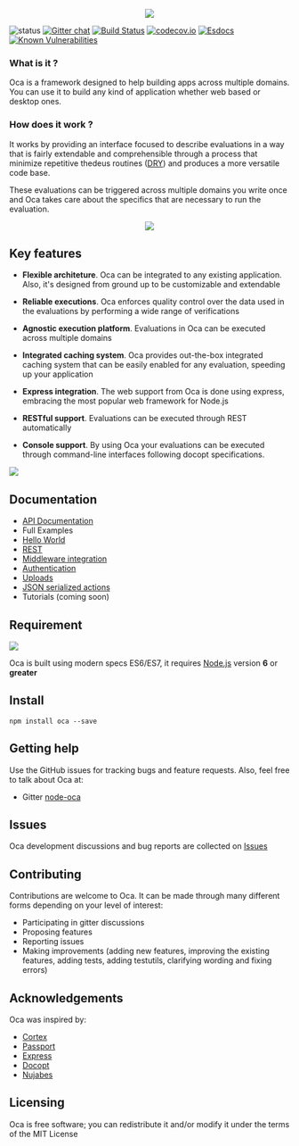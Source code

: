 <p align="center">
  <img src="https://node-oca.github.io/docs/data/logo.png"/>
</p>

![status](https://node-oca.github.io/docs/data/status.svg)
[![Gitter chat](https://badges.gitter.im/node-oca/gitter.png)](https://gitter.im/node-oca)
[![Build Status](https://travis-ci.org/node-oca/oca.svg?branch=master)](https://travis-ci.org/node-oca/oca)
[![codecov.io](https://codecov.io/github/node-oca/oca/coverage.svg?branch=master)](https://codecov.io/github/node-oca/oca?branch=master)
[![Esdocs](https://node-oca.github.io/badge.svg)](https://node-oca.github.io/)
[![Known Vulnerabilities](https://snyk.io/test/github/node-oca/oca/badge.svg)](https://snyk.io/test/github/node-oca/oca)
</p>

### What is it ?

Oca is a framework designed to help building apps across multiple domains. You can
use it to build any kind of application whether web based or desktop ones.

### How does it work ?

It works by providing an interface focused to describe evaluations in a way that is fairly extendable and comprehensible through a process that minimize repetitive thedeus routines  ([DRY](https://en.wikipedia.org/wiki/Don%27t_repeat_yourself)) and produces a more versatile code base.

These evaluations can be triggered across multiple domains you write once and Oca takes care about the specifics that are necessary to run the evaluation.

<p align="center">
  <img src="https://node-oca.github.io/docs/data/ocaHi.png"/>
</p>

## Key features
- **Flexible architeture**. Oca can be integrated to any existing application. Also, it's designed from ground up to be customizable and extendable

- **Reliable executions**. Oca enforces quality control over the data used in the evaluations by performing a wide range of verifications

- **Agnostic execution platform**. Evaluations in Oca can be executed across multiple domains

- **Integrated caching system**. Oca provides out-the-box integrated caching system that can be easily enabled for any evaluation, speeding up your application

- **Express integration**. The web support from Oca is done using express, embracing the most popular web framework for Node.js

- **RESTful support**. Evaluations can be executed through REST automatically

- **Console support**. By using Oca your evaluations can be executed through command-line interfaces following docopt specifications.

[<img src="https://node-oca.github.io/docs/data/intro.png"/>](data/manual/INTRODUCTION.md)

## Documentation
- [API Documentation](https://node-oca.github.io)
- Full Examples
 - [Hello World](https://github.com/node-oca/example-hello-world)
 - [REST](https://github.com/node-oca/example-rest)
 - [Middleware integration](https://github.com/node-oca/example-middleware)
 - [Authentication](https://github.com/node-oca/example-auth)
 - [Uploads](https://github.com/node-oca/example-uploads)
 - [JSON serialized actions](https://github.com/node-oca/example-json-actions)
- Tutorials (coming soon)

## Requirement
[<img src="https://node-oca.github.io/docs/data/nodejs.png"/>](https://www.nodejs.org)

Oca is built using modern specs ES6/ES7, it requires [Node.js](https://www.nodejs.org) version **6** or **greater**

## Install
```
npm install oca --save
```

## Getting help
Use the GitHub issues for tracking bugs and feature requests. Also, feel free to talk about Oca at:
- Gitter [node-oca](https://gitter.im/node-oca)

## Issues
Oca development discussions and bug reports are collected on [Issues](https://github.com/node-oca/oca/issues)

## Contributing
Contributions are welcome to Oca. It can be made through many different forms depending on your level of interest:
- Participating in gitter discussions
- Proposing features
- Reporting issues
- Making improvements (adding new features, improving the existing features, adding tests,
adding testutils, clarifying wording and fixing errors)

## Acknowledgements
Oca was inspired by:
- [Cortex](https://github.com/ImageEngine/cortex)
- [Passport](https://github.com/jaredhanson/passport)
- [Express](http://expressjs.com)
- [Docopt](http://docopt.org)
- [Nujabes](https://www.youtube.com/watch?v=WrO9PTpuSSs)

## Licensing
Oca is free software; you can redistribute it and/or modify it under the terms of the MIT License

